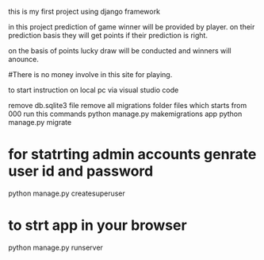 this is my first project using django framework

in this project prediction of game winner will be provided by player. on their prediction basis they will get points if their prediction is right.

on the basis of points lucky draw will be conducted and winners will anounce.


#There is no money involve in this site for playing.

to start instruction on local pc via visual studio code

remove db.sqlite3 file
remove all migrations folder files which starts from 000
run this commands
python manage.py makemigrations app
python manage.py migrate
# for statrting admin accounts genrate user id and password
python manage.py createsuperuser
# to strt app in your browser
python manage.py runserver 


